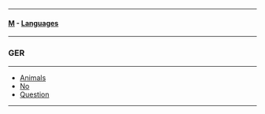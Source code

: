 
---

#### [M](https://github.com/ttltrk/TTT/blob/master/menu.md) - [Languages](https://github.com/ttltrk/TTT/blob/master/LAN/LAN.md)

---

### GER

---

- [Animals](https://github.com/ttltrk/TTT/blob/master/LAN/GER/ANIMALS/ANIMALS.md)
- [No](https://github.com/ttltrk/TTT/blob/master/LAN/GER/NO/NO.md)
- [Question](https://github.com/ttltrk/TTT/blob/master/LAN/GER/QUESTION/QUESTION.md)
---
